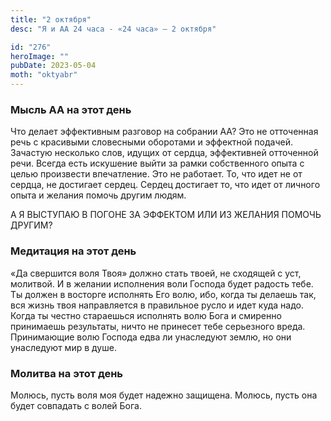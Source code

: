 ```yaml
---
title: "2 октября"
desc: "Я и АА 24 часа - «24 часа» — 2 октября"

id: "276"
heroImage: ""
pubDate: 2023-05-04
moth: "oktyabr"
---
```


### Мысль АА на этот день

Что делает эффективным разговор на собрании АА? Это не отточенная речь с
красивыми словесными оборотами и эффектной подачей. Зачастую несколько слов,
идущих от сердца, эффективней отточенной речи. Всегда есть искушение выйти за
рамки собственного опыта с целью произвести впечатление. Это не работает. То,
что идет не от сердца, не достигает сердец. Сердец достигает то, что идет от
личного опыта и желания помочь другим людям.

А Я ВЫСТУПАЮ В ПОГОНЕ ЗА ЭФФЕКТОМ ИЛИ ИЗ ЖЕЛАНИЯ ПОМОЧЬ ДРУГИМ?

### Медитация на этот день

«Да свершится воля Твоя» должно стать твоей, не сходящей с уст, молитвой. И в
желании исполнения воли Господа будет радость тебе. Ты должен в восторге
исполнять Его волю, ибо, когда ты делаешь так, вся жизнь твоя направляется в
правильное русло и идет куда надо. Когда ты честно стараешься исполнять волю
Бога и смиренно принимаешь результаты, ничто не принесет тебе серьезного
вреда. Принимающие волю Господа едва ли унаследуют землю, но они унаследуют
мир в душе.

### Молитва на этот день

Молюсь, пусть воля моя будет надежно защищена. Молюсь, пусть она будет
совпадать с волей Бога.
